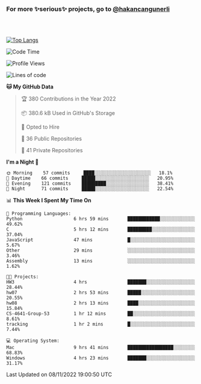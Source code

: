 ### For more ✨serious✨ projects, go to [@hakancangunerli](https://github.com/hakancangunerli)

<br>
<br>



[![Top Langs](https://github-readme-stats.vercel.app/api/top-langs/?username=63616e&layout=compact&hide=tex,html,shell,assembly,C&langs_count=6&exclude_repo=2015-csharp)](https://github.com/anuraghazra/github-readme-stats)


<!--START_SECTION:waka-->
![Code Time](http://img.shields.io/badge/Code%20Time-291%20hrs%2043%20mins-blue)

![Profile Views](http://img.shields.io/badge/Profile%20Views-4-blue)

![Lines of code](https://img.shields.io/badge/From%20Hello%20World%20I%27ve%20Written-1%20Million%20lines%20of%20code-blue)

**🐱 My GitHub Data** 

> 🏆 380 Contributions in the Year 2022
 > 
> 📦 380.6 kB Used in GitHub's Storage 
 > 
> 💼 Opted to Hire
 > 
> 📜 36 Public Repositories 
 > 
> 🔑 41 Private Repositories  
 > 
**I'm a Night 🦉** 

```text
🌞 Morning    57 commits     ████░░░░░░░░░░░░░░░░░░░░░   18.1% 
🌆 Daytime    66 commits     █████░░░░░░░░░░░░░░░░░░░░   20.95% 
🌃 Evening    121 commits    █████████░░░░░░░░░░░░░░░░   38.41% 
🌙 Night      71 commits     █████░░░░░░░░░░░░░░░░░░░░   22.54%

```


📊 **This Week I Spent My Time On** 

```text
💬 Programming Languages: 
Python                   6 hrs 59 mins       ████████████░░░░░░░░░░░░░   49.62% 
C                        5 hrs 12 mins       █████████░░░░░░░░░░░░░░░░   37.04% 
JavaScript               47 mins             █░░░░░░░░░░░░░░░░░░░░░░░░   5.67% 
Other                    29 mins             ░░░░░░░░░░░░░░░░░░░░░░░░░   3.46% 
Assembly                 13 mins             ░░░░░░░░░░░░░░░░░░░░░░░░░   1.62%

🐱‍💻 Projects: 
HW3                      4 hrs               ███████░░░░░░░░░░░░░░░░░░   28.44% 
hw07                     2 hrs 53 mins       █████░░░░░░░░░░░░░░░░░░░░   20.55% 
hw08                     2 hrs 13 mins       ████░░░░░░░░░░░░░░░░░░░░░   15.84% 
CS-4641-Group-53         1 hr 12 mins        ██░░░░░░░░░░░░░░░░░░░░░░░   8.61% 
tracking                 1 hr 2 mins         █░░░░░░░░░░░░░░░░░░░░░░░░   7.44%

💻 Operating System: 
Mac                      9 hrs 41 mins       █████████████████░░░░░░░░   68.83% 
Windows                  4 hrs 23 mins       ███████░░░░░░░░░░░░░░░░░░   31.17%

```


 Last Updated on 08/11/2022 19:00:50 UTC
<!--END_SECTION:waka-->


